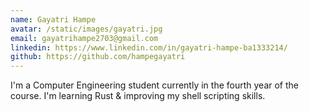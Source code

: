 ```yaml
---
name: Gayatri Hampe
avatar: /static/images/gayatri.jpg
email: gayatrihampe2703@gmail.com
linkedin: https://www.linkedin.com/in/gayatri-hampe-ba1333214/
github: https://github.com/hampegayatri
---
```


I'm a Computer Engineering student currently in the fourth year of the course. I'm learning Rust & improving my shell scripting skills.
